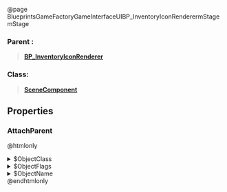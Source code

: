 @page BlueprintsGameFactoryGameInterfaceUIBP_InventoryIconRenderermStage mStage
### Parent :
<b><a href="_blueprints_game_factory_game_interface_u_i_b_p__inventory_icon_renderer.html"><blockquote>BP_InventoryIconRenderer</blockquote></a></b>
### Class:
<b><a href="_class_script_scene_component.html"><blockquote>SceneComponent</blockquote></a></b>
## Properties
### AttachParent
@htmlonly
<details>
 <summary>$ObjectClass</summary>
<b><a href="_class_script_scene_component.html"><blockquote>SceneComponent</blockquote></a></b>
</details>
<details>
 <summary>$ObjectFlags</summary>
<blockquote>2883617</blockquote>
</details>
<details>
 <summary>$ObjectName</summary>
<blockquote>RootComponent</blockquote>
</details>
@endhtmlonly

